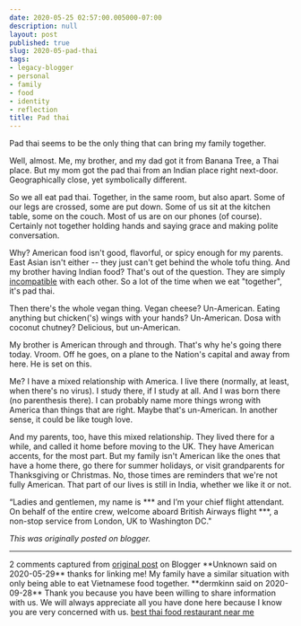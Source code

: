 ```yaml
---
date: 2020-05-25 02:57:00.005000-07:00
description: null
layout: post
published: true
slug: 2020-05-pad-thai
tags:
- legacy-blogger
- personal
- family
- food
- identity
- reflection
title: Pad thai
---
```



Pad thai seems to be the only thing that can bring my family together.  

  

Well, almost. Me, my brother, and my dad got it from Banana Tree, a Thai place. But my mom got the pad thai from an Indian place right next-door. Geographically close, yet symbolically different.  

  

So we all eat pad thai. Together, in the same room, but also apart. Some of our legs are crossed, some are put down. Some of us sit at the kitchen table, some on the couch. Most of us are on our phones (of course). Certainly not together holding hands and saying grace and making polite conversation.  

  

Why? American food isn't good, flavorful, or spicy enough for my parents. East Asian isn't either -- they just can't get behind the whole tofu thing. And my brother having Indian food? That's out of the question. They are simply [incompatible](https://wwwdabblebabble.wordpress.com/2020/05/05/dont-point-the-finger/) with each other. So a lot of the time when we eat "together", it's pad thai.  

  

Then there's the whole vegan thing. Vegan cheese? Un-American. Eating anything but chicken('s) wings with your hands? Un-American. Dosa with coconut chutney? Delicious, but un-American.  

  

My brother is American through and through. That's why he's going there today. Vroom. Off he goes, on a plane to the Nation's capital and away from here. He is set on this.  

  

Me? I have a mixed relationship with America. I live there (normally, at least, when there's no virus). I study there, if I study at all. And I was born there (no parenthesis there). I can probably name more things wrong with America than things that are right. Maybe that's un-American. In another sense, it could be like tough love.  

  

And my parents, too, have this mixed relationship. They lived there for a while, and called it home before moving to the UK. They have American accents, for the most part. But my family isn't American like the ones that have a home there, go there for summer holidays, or visit grandparents for Thanksgiving or Christmas. No, those times are reminders that we're not fully American. That part of our lives is still in India, whether we like it or not.  

  

“Ladies and gentlemen, my name is \*\*\* and I’m your chief flight attendant. On behalf of the entire crew, welcome aboard British Airways flight \*\*\*, a non-stop service from London, UK to Washington DC."

*This was originally posted on blogger.*

-----------------------------

2 comments captured from [original post](https://www.rohanprasad.org/2020/05/pad-thai.html) on Blogger
\*\*Unknown said on 2020-05-29\*\*
thanks for linking me! My family have a similar situation with only being able to eat Vietnamese food together.
\*\*dermkinn said on 2020-09-28\*\*
Thank you because you have been willing to share information with us. We will always appreciate all you have done here because I know you are very concerned with us. [best thai food restaurant near me](https://www.kinndermchermside.com.au/)
